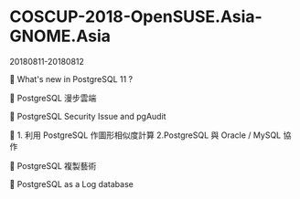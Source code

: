 # COSCUP-2018-OpenSUSE.Asia-GNOME.Asia

20180811-20180812 

🐘 What's new in PostgreSQL 11 ? 

🐘 PostgreSQL 漫步雲端 

🐘 PostgreSQL Security Issue and pgAudit 

🐘 1. 利用 PostgreSQL 作圖形相似度計算 2.PostgreSQL 與 Oracle / MySQL 協作 

🐘 PostgreSQL 複製藝術 

🐘 PostgreSQL as a Log database 
